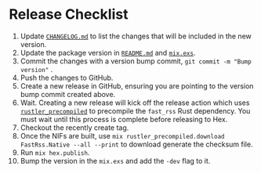 # Release Checklist

1. Update [`CHANGELOG.md`](./CHANGELOG.md) to list the changes that will be included in the new version.
2. Update the package version in [`README.md`](./README.md) and [`mix.exs`](./mix.exs).
3. Commit the changes with a version bump commit, `git commit -m "Bump version"` .
4. Push the changes to GitHub.
5. Create a new release in GitHub, ensuring you are pointing to the version bump commit created above.
6. Wait. Creating a new release will kick off the release action which uses [`rustler_precompiled`](https://hexdocs.pm/rustler_precompiled/RustlerPrecompiled.html) to precompile the `fast_rss` Rust dependency. You must wait until this process is complete before releasing to Hex.
7. Checkout the recently create tag.
8. Once the NIFs are built, use `mix rustler_precompiled.download FastRss.Native --all --print` to download generate the checksum file.
9. Run `mix hex.publish`.
10. Bump the version in the `mix.exs` and add the `-dev` flag to it.
